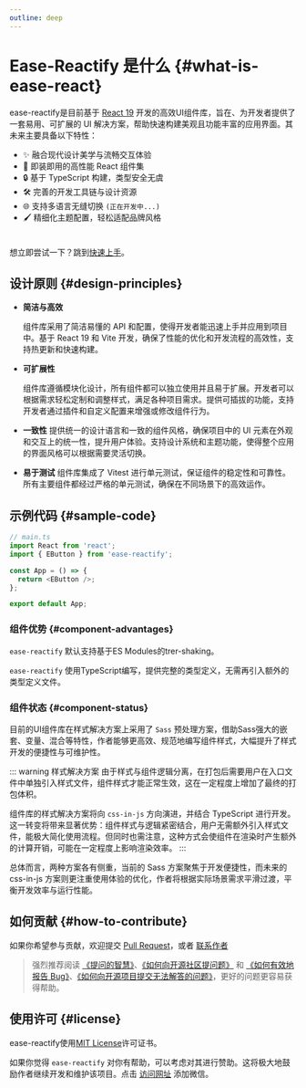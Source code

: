 ```yaml
---
outline: deep
---
```


# Ease-Reactify 是什么 {#what-is-ease-react}

ease-reactify是目前基于 [React 19](https://react.dev/learn) 开发的高效UI组件库，旨在、为开发者提供了一套易用、可扩展的 UI 解决方案，帮助快速构建美观且功能丰富的应用界面。其未来主要具备以下特性：

- ✨ 融合现代设计美学与流畅交互体验
- 🚀 即装即用的高性能 React 组件集
- 🔒 基于 TypeScript 构建，类型安全无虞
- 🛠️ 完善的开发工具链与设计资源
- 🌐 支持多语言无缝切换 `(正在开发中...)`
- 🖌️ 精细化主题配置，轻松适配品牌风格

<div class="tip custom-block" style="padding-top: 8px">

想立即尝试一下？跳到[快速上手](./quick-started)。

</div>

## 设计原则 {#design-principles}

- **简洁与高效**

  组件库采用了简洁易懂的 API 和配置，使得开发者能迅速上手并应用到项目中。基于 React 19 和 Vite 开发，确保了性能的优化和开发流程的高效性，支持热更新和快速构建。

- **可扩展性**

  组件库遵循模块化设计，所有组件都可以独立使用并且易于扩展。开发者可以根据需求轻松定制和调整样式，满足各种项目需求。提供可插拔的功能，支持开发者通过插件和自定义配置来增强或修改组件行为。

- **一致性**
  提供统一的设计语言和一致的组件风格，确保项目中的 UI 元素在外观和交互上的统一性，提升用户体验。支持设计系统和主题功能，使得整个应用的界面风格可以根据需要灵活切换。

- **易于测试**
  组件库集成了 Vitest 进行单元测试，保证组件的稳定性和可靠性。所有主要组件都经过严格的单元测试，确保在不同场景下的高效运作。

## 示例代码 {#sample-code}

```ts
// main.ts
import React from 'react';
import { EButton } from 'ease-reactify';

const App = () => {
  return <EButton />;
};

export default App;
```
### 组件优势 {#component-advantages}

`ease-reactify` 默认支持基于ES Modules的trer-shaking。

`ease-reactify` 使用TypeScript编写，提供完整的类型定义，无需再引入额外的类型定义文件。

### 组件状态 {#component-status}

目前的UI组件库在样式解决方案上采用了 `Sass` 预处理方案，借助Sass强大的嵌套、变量、混合等特性，作者能够更高效、规范地编写组件样式，大幅提升了样式开发的便捷性与可维护性。

::: warning 样式解决方案
由于样式与组件逻辑分离，在打包后需要用户在入口文件中单独引入样式文件，组件样式才能正常生效，这在一定程度上增加了最终的打包体积。

组件库的样式解决方案将向 `css-in-js` 方向演进，并结合 TypeScript 进行开发。这一转变将带来显著优势：组件样式与逻辑紧密结合，用户无需额外引入样式文件，能极大简化使用流程。但同时也需注意，这种方式会使组件在渲染时产生额外的计算开销，可能在一定程度上影响渲染效率。
:::

总体而言，两种方案各有侧重，当前的 Sass 方案聚焦于开发便捷性，而未来的 css-in-js 方案则更注重使用体验的优化，作者将根据实际场景需求平滑过渡，平衡开发效率与运行性能。

## 如何贡献 {#how-to-contribute}

如果你希望参与贡献，欢迎提交 [Pull Request](https://github.com/ztK63LrD/ease-reactify/pulls)，或者 [联系作者](https://blog.csdn.net/qq_53123067)

> 强烈推荐阅读 [《提问的智慧》](https://github.com/ryanhanwu/How-To-Ask-Questions-The-Smart-Way)、[《如何向开源社区提问题》](https://github.com/seajs/seajs/issues/545) 和 [《如何有效地报告 Bug》](https://www.chiark.greenend.org.uk/%7Esgtatham/bugs-cn.html)、[《如何向开源项目提交无法解答的问题》](https://zhuanlan.zhihu.com/p/25795393)，更好的问题更容易获得帮助。

## 使用许可 {#license}

ease-reactify使用[MIT License](https://opensource.org/license/MIT)许可证书。

如果你觉得 `ease-reactify` 对你有帮助，可以考虑对其进行赞助。这将极大地鼓励作者继续开发和维护该项目。点击 [访问网址](https://blog.csdn.net/qq_53123067) 添加微信。


